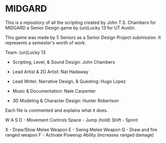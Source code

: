 # MIDGARD
This is a repository of all the scripting created by John T.S. Chambers for MIDGARD a Senior Design game by (un)Lucky 13 for UT Austin.

This game was made by 5 Seniors as a Senior Design Project submission. It represents a semester's worth of work.

Team: (un)Lucky 13

 - Scripting, Level, & Sound Design: John Chambers

 - Lead Artist & 2D Artist: Nat Hadaway

 - Lead Writer, Narrative Design, & Questing: Hugo Lopez

 - Music & Documentation: Nate Carpenter

 - 3D Modeling & Character Design: Hunter Robertson


Each file is commented and explains what it does. 

W A S D - Movement Controls
Space - Jump
(hold) Shift - Sprint

X - Draw/Stow Melee Weapon
E - Swing Melee Weapon
Q - Draw and fire ranged weapon
F - Activate Powerup Ability (increases ranged damage)
